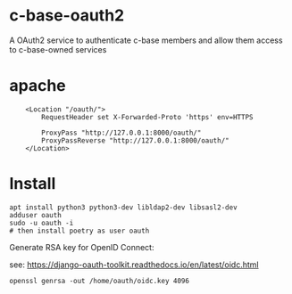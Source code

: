 # c-base-oauth2
A OAuth2 service to authenticate c-base members and allow them access to c-base-owned services

# apache

```
    <Location "/oauth/">
        RequestHeader set X-Forwarded-Proto 'https' env=HTTPS

        ProxyPass "http://127.0.0.1:8000/oauth/"
        ProxyPassReverse "http://127.0.0.1:8000/oauth/"
    </Location>
```

# Install 

```
apt install python3 python3-dev libldap2-dev libsasl2-dev
adduser oauth
sudo -u oauth -i
# then install poetry as user oauth
```

Generate RSA key for OpenID Connect:

see: https://django-oauth-toolkit.readthedocs.io/en/latest/oidc.html

```
openssl genrsa -out /home/oauth/oidc.key 4096
```
